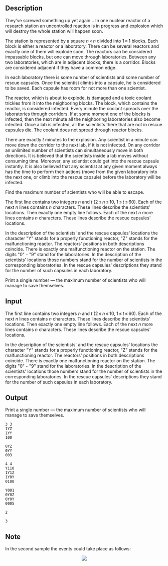 ## Description

<div><p>They've screwed something up yet again... In one nuclear reactor of a research station an uncontrolled reaction is in progress and explosion which will destroy the whole station will happen soon.</p><p>The station is represented by a square <span class="tex-span"><i>n</i> × <i>n</i></span> divided into <span class="tex-span">1 × 1</span> blocks. Each block is either a reactor or a laboratory. There can be several reactors and exactly one of them will explode soon. The reactors can be considered impassable blocks, but one can move through laboratories. Between any two laboratories, which are in adjacent blocks, there is a corridor. Blocks are considered adjacent if they have a common edge.</p><p>In each laboratory there is some number of scientists and some number of rescue capsules. Once the scientist climbs into a capsule, he is considered to be saved. Each capsule has room for not more than one scientist.</p><p>The reactor, which is about to explode, is damaged and a toxic coolant trickles from it into the neighboring blocks. The block, which contains the reactor, is considered infected. Every minute the coolant spreads over the laboratories through corridors. If at some moment one of the blocks is infected, then the next minute all the neighboring laboratories also become infected. Once a lab is infected, all the scientists there that are not in rescue capsules die. The coolant does not spread through reactor blocks.</p><p>There are exactly <span class="tex-span"><i>t</i></span> minutes to the explosion. Any scientist in a minute can move down the corridor to the next lab, if it is not infected. On any corridor an unlimited number of scientists can simultaneously move in both directions. It is believed that the scientists inside a lab moves without consuming time. Moreover, any scientist could get into the rescue capsule instantly. It is also believed that any scientist at any given moment always has the time to perform their actions (move from the given laboratory into the next one, or climb into the rescue capsule) before the laboratory will be infected.</p><p>Find the maximum number of scientists who will be able to escape.</p></div><div class="input-specification"><p>The first line contains two integers <span class="tex-span"><i>n</i></span> and <span class="tex-span"><i>t</i></span> (<span class="tex-span">2 ≤ <i>n</i> ≤ 10</span>, <span class="tex-span">1 ≤ <i>t</i> ≤ 60</span>). Each of the next <span class="tex-span"><i>n</i></span> lines contains <span class="tex-span"><i>n</i></span> characters. These lines describe the scientists' locations. Then exactly one empty line follows. Each of the next <span class="tex-span"><i>n</i></span> more lines contains <span class="tex-span"><i>n</i></span> characters. These lines describe the rescue capsules' locations.</p><p>In the description of the scientists' and the rescue capsules' locations the character "<span class="tex-font-style-tt">Y</span>" stands for a properly functioning reactor, "<span class="tex-font-style-tt">Z</span>" stands for the malfunctioning reactor. The reactors' positions in both descriptions coincide. There is exactly one malfunctioning reactor on the station. The digits "<span class="tex-font-style-tt">0</span>" - "<span class="tex-font-style-tt">9</span>" stand for the laboratories. In the description of the scientists' locations those numbers stand for the number of scientists in the corresponding laboratories. In the rescue capsules' descriptions they stand for the number of such capsules in each laboratory.</p></div><div class="output-specification"><p>Print a single number — the maximum number of scientists who will manage to save themselves.</p></div>

## Input

<p>The first line contains two integers <span class="tex-span"><i>n</i></span> and <span class="tex-span"><i>t</i></span> (<span class="tex-span">2 ≤ <i>n</i> ≤ 10</span>, <span class="tex-span">1 ≤ <i>t</i> ≤ 60</span>). Each of the next <span class="tex-span"><i>n</i></span> lines contains <span class="tex-span"><i>n</i></span> characters. These lines describe the scientists' locations. Then exactly one empty line follows. Each of the next <span class="tex-span"><i>n</i></span> more lines contains <span class="tex-span"><i>n</i></span> characters. These lines describe the rescue capsules' locations.</p><p>In the description of the scientists' and the rescue capsules' locations the character "<span class="tex-font-style-tt">Y</span>" stands for a properly functioning reactor, "<span class="tex-font-style-tt">Z</span>" stands for the malfunctioning reactor. The reactors' positions in both descriptions coincide. There is exactly one malfunctioning reactor on the station. The digits "<span class="tex-font-style-tt">0</span>" - "<span class="tex-font-style-tt">9</span>" stand for the laboratories. In the description of the scientists' locations those numbers stand for the number of scientists in the corresponding laboratories. In the rescue capsules' descriptions they stand for the number of such capsules in each laboratory.</p>

## Output

<p>Print a single number — the maximum number of scientists who will manage to save themselves.</p>





```input1
3 3
1YZ
1YY
100

0YZ
0YY
003

```




```input2
4 4
Y110
1Y1Z
1Y0Y
0100

Y001
0Y0Z
0Y0Y
0005

```




```output1
2
```




```output2
3
```



## Note

<p>In the second sample the events could take place as follows: </p><center> <img class="tex-graphics" src="file://YDv0HLxH.png" style="max-width: 100.0%;max-height: 100.0%;"> </center>
